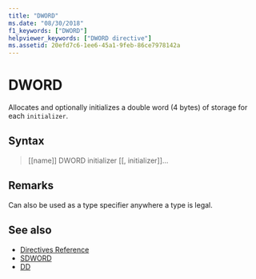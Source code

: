```yaml
---
title: "DWORD"
ms.date: "08/30/2018"
f1_keywords: ["DWORD"]
helpviewer_keywords: ["DWORD directive"]
ms.assetid: 20efd7c6-1ee6-45a1-9feb-86ce7978142a
---
```

# DWORD

Allocates and optionally initializes a double word (4 bytes) of storage for each `initializer`.

## Syntax

> [[name]] DWORD initializer [[, initializer]]...

## Remarks

Can also be used as a type specifier anywhere a type is legal.

## See also

- [Directives Reference](../../assembler/masm/directives-reference.md)
- [SDWORD](../../assembler/masm/sdword.md)
- [DD](../../assembler/masm/dd.md)
